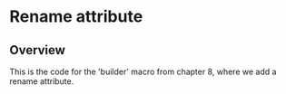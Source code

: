 # Rename attribute

## Overview

This is the code for the 'builder' macro from chapter 8, where we add a rename attribute.
